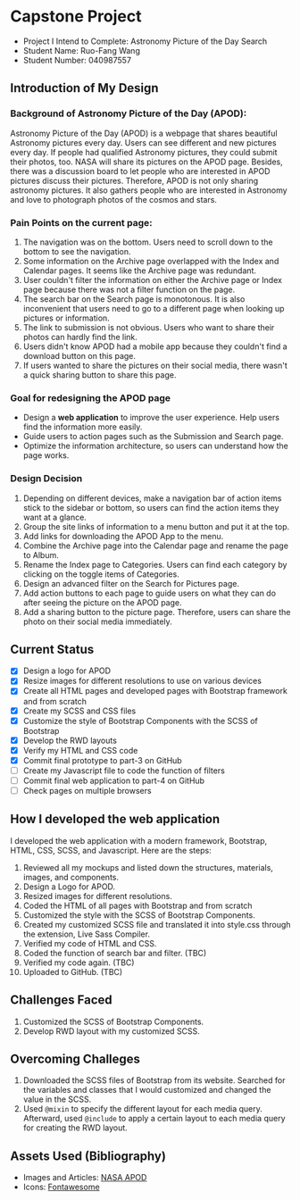 # Capstone Project

- Project I Intend to Complete: Astronomy Picture of the Day Search
- Student Name: Ruo-Fang Wang
- Student Number: 040987557

## Introduction of My Design

### Background of Astronomy Picture of the Day (APOD):
Astronomy Picture of the Day (APOD) is a webpage that shares beautiful Astronomy pictures every day. Users can see different and new pictures every day. If people had qualified Astronomy pictures, they could submit their photos, too. NASA will share its pictures on the APOD page. Besides, there was a discussion board to let people who are interested in APOD pictures discuss their pictures. Therefore, APOD is not only sharing astronomy pictures. It also gathers people who are interested in Astronomy and love to photograph photos of the cosmos and stars.

### Pain Points on the current page:
1. The navigation was on the bottom. Users need to scroll down to the bottom to see the navigation.
2. Some information on the Archive page overlapped with the Index and Calendar pages. It seems like the Archive page was redundant.
3. User couldn't filter the information on either the Archive page or Index page because there was not a filter function on the page.
4. The search bar on the Search page is monotonous. It is also inconvenient that users need to go to a different page when looking up pictures or information.
5. The link to submission is not obvious. Users who want to share their photos can hardly find the link.
6. Users didn't know APOD had a mobile app because they couldn't find a download button on this page.
7. If users wanted to share the pictures on their social media, there wasn't a quick sharing button to share this page. 

### Goal for redesigning the APOD page
* Design a **web application** to improve the user experience. Help users find the information more easily.
* Guide users to action pages such as the Submission and Search page.
* Optimize the information architecture, so users can understand how the page works.

### Design Decision
1. Depending on different devices, make a navigation bar of action items stick to the sidebar or bottom, so users can find the action items they want at a glance.
2. Group the site links of information to a menu button and put it at the top.
3. Add links for downloading the APOD App to the menu.
4. Combine the Archive page into the Calendar page and rename the page to Album.
5. Rename the Index page to Categories. Users can find each category by clicking on the toggle items of Categories.
6. Design an advanced filter on the Search for Pictures page. 
7. Add action buttons to each page to guide users on what they can do after seeing the picture on the APOD page.
8. Add a sharing button to the picture page. Therefore, users can share the photo on their social media immediately.

## Current Status
- [X] Design a logo for APOD
- [X] Resize images for different resolutions to use on various devices
- [X] Create all HTML pages and developed pages with Bootstrap framework and from scratch
- [X] Create my SCSS and CSS files
- [X] Customize the style of Bootstrap Components with the SCSS of Bootstrap
- [X] Develop the RWD layouts
- [X] Verify my HTML and CSS code
- [X] Commit final prototype to part-3 on GitHub
- [ ] Create my Javascript file to code the function of filters
- [ ] Commit final web application to part-4 on GitHub
- [ ] Check pages on multiple browsers

## How I developed the web application
I developed the web application with a modern framework, Bootstrap, HTML, CSS, SCSS, and Javascript. Here are the steps:

1. Reviewed all my mockups and listed down the structures, materials, images, and components.
2. Design a Logo for APOD.
3. Resized images for different resolutions.
4. Coded the HTML of all pages with Bootstrap and from scratch
5. Customized the style with the SCSS of Bootstrap Components.
6. Created my customized SCSS file and translated it into style.css through the extension, Live Sass Compiler.
7. Verified my code of HTML and CSS.
8. Coded the function of search bar and filter. (TBC)
9. Verified my code again. (TBC)
10. Uploaded to GitHub. (TBC)

## Challenges Faced
1. Customized the SCSS of Bootstrap Components.
2. Develop RWD layout with my customized SCSS.

## Overcoming Challeges
1. Downloaded the SCSS files of Bootstrap from its website. Searched for the variables and classes that I would customized and changed the value in the SCSS.
2. Used <code>@mixin</code> to specify the different layout for each media query. Afterward, used <code>@include</code> to apply a certain layout to each media query for creating the RWD layout.

## Assets Used (Bibliography)
- Images and Articles: <a href="https://apod.nasa.gov/apod/astropix.html">NASA APOD</a>
- Icons: <a href="https://fontawesome.com/">Fontawesome</a>